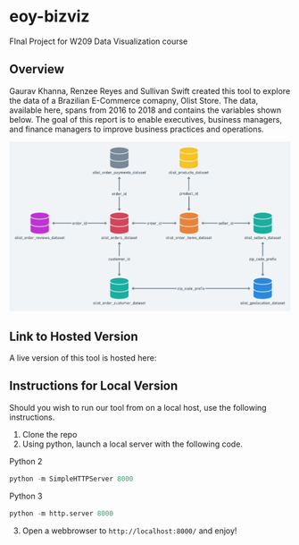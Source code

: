 # eoy-bizviz
FInal Project for W209 Data Visualization course

## Overview

Gaurav Khanna, Renzee Reyes and Sullivan Swift created this tool to explore the data of a Brazilian E-Commerce comapny, Olist Store. The data, available here, spans from 2016 to 2018 and contains the variables shown below. The goal of this report is to enable executives, business managers, and finance managers to improve business practices and operations.

![Data Schema](assets/schema.png)

## Link to Hosted Version

A live version of this tool is hosted here:

## Instructions for Local Version

Should you wish to run our tool from on a local host, use the following instructions.

1. Clone the repo
2. Using python, launch a local server with the following code.

Python 2
```py
python -m SimpleHTTPServer 8000
```

Python 3
```py
python -m http.server 8000
```

3. Open a webbrowser to `http://localhost:8000/` and enjoy!
